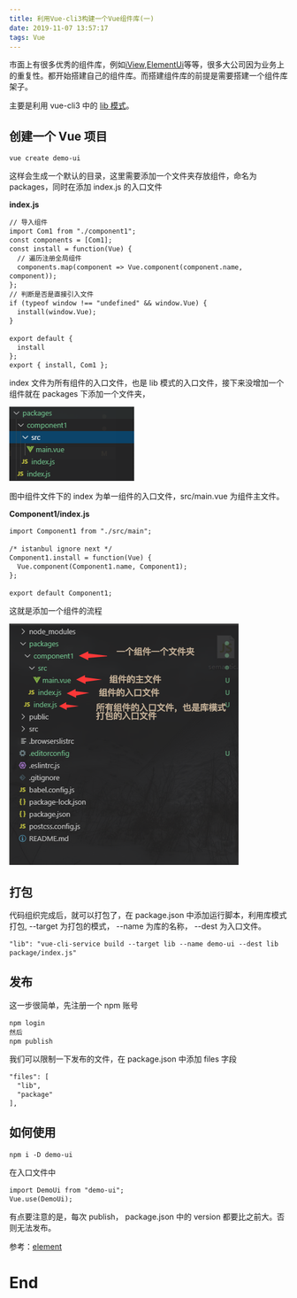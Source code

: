 ```yaml
---
title: 利用Vue-cli3构建一个Vue组件库(一)
date: 2019-11-07 13:57:17
tags: Vue
---
```


市面上有很多优秀的组件库，例如[iView](https://www.iviewui.com/),[ElementUi](https://element.eleme.io)等等，很多大公司因为业务上的重复性。都开始搭建自己的组件库。而搭建组件库的前提是需要搭建一个组件库架子。

主要是利用 vue-cli3 中的 [lib 模式](https://cli.vuejs.org/zh/guide/build-targets.html#%E5%BA%93)。

## 创建一个 Vue 项目

```
vue create demo-ui
```

这样会生成一个默认的目录，这里需要添加一个文件夹存放组件，命名为 packages，同时在添加 index.js 的入口文件

**index.js**

```
// 导入组件
import Com1 from "./component1";
const components = [Com1];
const install = function(Vue) {
  // 遍历注册全局组件
  components.map(component => Vue.component(component.name, component));
};
// 判断是否是直接引入文件
if (typeof window !== "undefined" && window.Vue) {
  install(window.Vue);
}

export default {
  install
};
export { install, Com1 };

```

index 文件为所有组件的入口文件，也是 lib 模式的入口文件，接下来没增加一个组件就在 packages 下添加一个文件夹，

![](/images/howtobuildvuecomponent/2.png)

图中组件文件下的 index 为单一组件的入口文件，src/main.vue 为组件主文件。

**Component1/index.js**

```
import Component1 from "./src/main";

/* istanbul ignore next */
Component1.install = function(Vue) {
  Vue.component(Component1.name, Component1);
};

export default Component1;

```

这就是添加一个组件的流程

![](/images/howtobuildvuecomponent/1.png)

## 打包

代码组织完成后，就可以打包了，在 package.json 中添加运行脚本，利用库模式打包, --target 为打包的模式， --name 为库的名称， --dest 为入口文件。

```
"lib": "vue-cli-service build --target lib --name demo-ui --dest lib package/index.js"
```

## 发布

这一步很简单，先注册一个 npm 账号

```
npm login
然后
npm publish
```

我们可以限制一下发布的文件，在 package.json 中添加 files 字段

```
"files": [
  "lib",
  "package"
],
```

## 如何使用

```
npm i -D demo-ui
```

在入口文件中

```
import DemoUi from "demo-ui";
Vue.use(DemoUi);
```

有点要注意的是，每次 publish， package.json 中的 version 都要比之前大。否则无法发布。

参考：[element](https://github.com/ElemeFE/element)

# End
